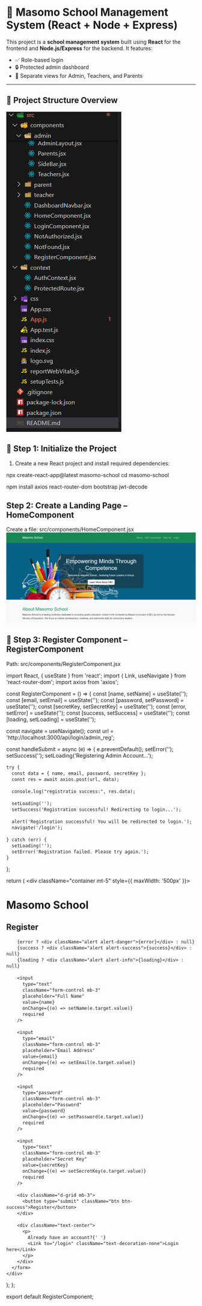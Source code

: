 # 🏫 Masomo School Management System (React + Node + Express)

This project is a **school management system** built using **React** for the frontend and **Node.js/Express** for the backend. It features:

- ✅ Role-based login
- 🔒 Protected admin dashboard
- 📂 Separate views for Admin, Teachers, and Parents

---

## 📁 Project Structure Overview



![alt text](image.png)

## 🧱 Step 1: Initialize the Project

1. Create a new React project and install required dependencies:

npx create-react-app@latest masomo-school
cd masomo-school

npm install axios react-router-dom bootstrap jwt-decode



## Step 2: Create a Landing Page – HomeComponent
Create a file: src/components/HomeComponent.jsx
![alt text](image-1.png)

## 🧾 Step 3: Register Component – RegisterComponent
Path: src/components/RegisterComponent.jsx

import React, { useState } from 'react';
import { Link, useNavigate } from 'react-router-dom';
import axios from 'axios';

const RegisterComponent = () => {
  const [name, setName] = useState('');
  const [email, setEmail] = useState('');
  const [password, setPassword] = useState('');
  const [secretKey, setSecretKey] = useState('');
  const [error, setError] = useState('');
  const [success, setSuccess] = useState('');
  const [loading, setLoading] = useState('');

  const navigate = useNavigate();
  const url = 'http://localhost:3000/api/login/admin_reg';

  const handleSubmit = async (e) => {
    e.preventDefault();
    setError('');
    setSuccess('');
    setLoading('Registering Admin Account...');

    try {
      const data = { name, email, password, secretKey };
      const res = await axios.post(url, data);

      console.log("registratio success:", res.data);

      setLoading('');
      setSuccess('Registration successful! Redirecting to login...');
      
      alert('Registration successful! You will be redirected to login.');
      navigate('/login');

    } catch (err) {
      setLoading('');
      setError('Registration failed. Please try again.');
    }
  };

  return (
    <div className="container mt-5" style={{ maxWidth: '500px' }}>
      <form onSubmit={handleSubmit} className="shadow card p-4 bg-light rounded">
        <h1 className="text-center text-success">Masomo School</h1>
        <h2 className="text-center mb-4 text-success">Register</h2>

        {error ? <div className="alert alert-danger">{error}</div> : null}
        {success ? <div className="alert alert-success">{success}</div> : null}
        {loading ? <div className="alert alert-info">{loading}</div> : null}

        <input
          type="text"
          className="form-control mb-3"
          placeholder="Full Name"
          value={name}
          onChange={(e) => setName(e.target.value)}
          required
        />

        <input
          type="email"
          className="form-control mb-3"
          placeholder="Email Address"
          value={email}
          onChange={(e) => setEmail(e.target.value)}
          required
        />

        <input
          type="password"
          className="form-control mb-3"
          placeholder="Password"
          value={password}
          onChange={(e) => setPassword(e.target.value)}
          required
        />

        <input
          type="text"
          className="form-control mb-3"
          placeholder="Secret Key"
          value={secretKey}
          onChange={(e) => setSecretKey(e.target.value)}
          required
        />

        <div className="d-grid mb-3">
          <button type="submit" className="btn btn-success">Register</button>
        </div>

        <div className="text-center">
          <p>
            Already have an account?{' '}
            <Link to="/login" className="text-decoration-none">Login here</Link>
          </p>
        </div>
      </form>
    </div>
  );
};

export default RegisterComponent;
